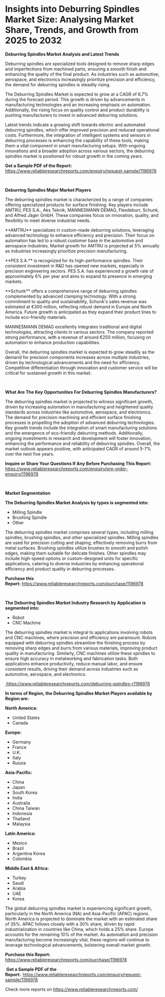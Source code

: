 <p><h1>Insights into Deburring Spindles Market Size: Analysing Market Share, Trends, and Growth from 2025 to 2032</h1></p><p><strong>Deburring Spindles Market Analysis and Latest Trends</strong></p>
<p><p>Deburring spindles are specialized tools designed to remove sharp edges and imperfections from machined parts, ensuring a smooth finish and enhancing the quality of the final product. As industries such as automotive, aerospace, and electronics increasingly prioritize precision and efficiency, the demand for deburring spindles is steadily rising.</p><p>The Deburring Spindles Market is expected to grow at a CAGR of 6.7% during the forecast period. This growth is driven by advancements in manufacturing technologies and an increasing emphasis on automation. Additionally, the rising focus on quality control and product durability is pushing manufacturers to invest in advanced deburring solutions. </p><p>Latest trends indicate a growing shift towards electric and automated deburring spindles, which offer improved precision and reduced operational costs. Furthermore, the integration of intelligent systems and sensors in deburring processes is enhancing the capability of these tools, making them a vital component in smart manufacturing setups. With ongoing innovations and a broader adoption across various sectors, the deburring spindles market is positioned for robust growth in the coming years.</p></p>
<p><strong>Get a Sample PDF of the Report:&nbsp;</strong> <a href="https://www.reliableresearchreports.com/enquiry/request-sample/1196978?utm_campaign=2209&utm_medium=2&utm_source=Github&utm_content=ia&utm_term=28022025&utm_id=deburring-spindles">https://www.reliableresearchreports.com/enquiry/request-sample/1196978</a></p>
<p>&nbsp;</p>
<p><strong>Deburring Spindles Major Market Players</strong></p>
<p><p>The deburring spindles market is characterized by a range of companies offering specialized products for surface finishing. Key players include AMTRU, PES S.A., Aks Teknik, MANNESMANN DEMAG, Flexdeburr, Schunk, and Alfred Jäger GmbH. These companies focus on innovation, quality, and flexibility to meet diverse industrial needs.</p><p>**AMTRU** specializes in custom-made deburring solutions, leveraging advanced technology to enhance efficiency and precision. Their focus on automation has led to a robust customer base in the automotive and aerospace industries. Market growth for AMTRU is projected at 5% annually as industries increasingly prioritize precision manufacturing.</p><p>**PES S.A.** is recognized for its high-performance spindles. Their consistent investment in R&D has opened new markets, especially in precision engineering sectors. PES S.A. has experienced a growth rate of approximately 6% per year and aims to expand its presence in emerging markets.</p><p>**Schunk** offers a comprehensive range of deburring spindles complemented by advanced clamping technology. With a strong commitment to quality and sustainability, Schunk's sales revenue was estimated at €300 million, reflecting robust demand in Europe and North America. Future growth is anticipated as they expand their product lines to include eco-friendly materials.</p><p>MANNESMANN DEMAG excellently integrates traditional and digital technologies, attracting clients in various sectors. The company reported strong performance, with a revenue of around €250 million, focusing on automation to enhance production capabilities.</p><p>Overall, the deburring spindles market is expected to grow steadily as the demand for precision components increases across multiple industries, driven by technological advancements and the need for efficiency. Competitive differentiation through innovation and customer service will be critical for sustained growth in this market.</p></p>
<p>&nbsp;</p>
<p><strong>What Are The Key Opportunities For Deburring Spindles Manufacturers?</strong></p>
<p><p>The deburring spindles market is projected to witness significant growth, driven by increasing automation in manufacturing and heightened quality standards across industries like automotive, aerospace, and electronics. The demand for precision machining and efficient surface finishing processes is propelling the adoption of advanced deburring technologies. Key growth trends include the integration of smart manufacturing solutions and the emergence of eco-friendly deburring methods. Additionally, ongoing investments in research and development will foster innovation, enhancing the performance and reliability of deburring spindles. Overall, the market outlook appears positive, with anticipated CAGR of around 5-7% over the next five years.</p></p>
<p><strong>Inquire or Share Your Questions If Any Before Purchasing This Report:</strong> <a href="https://www.reliableresearchreports.com/enquiry/pre-order-enquiry/1196978?utm_campaign=2209&utm_medium=2&utm_source=Github&utm_content=ia&utm_term=28022025&utm_id=deburring-spindles">https://www.reliableresearchreports.com/enquiry/pre-order-enquiry/1196978</a></p>
<p>&nbsp;</p>
<p><strong>Market Segmentation</strong></p>
<p><strong>The Deburring Spindles Market Analysis by types is segmented into:</strong></p>
<p><ul><li>Milling Spindle</li><li>Brushing Spindle</li><li>Other</li></ul></p>
<p><p>The deburring spindles market comprises several types, including milling spindles, brushing spindles, and other specialized spindles. Milling spindles are used for precision cutting and shaping, effectively removing burrs from metal surfaces. Brushing spindles utilize brushes to smooth and polish edges, making them suitable for delicate finishes. Other spindles may include high-speed options or custom-designed units for specific applications, catering to diverse industries by enhancing operational efficiency and product quality in deburring processes.</p></p>
<p><strong>Purchase this Report:&nbsp;</strong><a href="https://www.reliableresearchreports.com/purchase/1196978?utm_campaign=2209&utm_medium=2&utm_source=Github&utm_content=ia&utm_term=28022025&utm_id=deburring-spindles">https://www.reliableresearchreports.com/purchase/1196978</a></p>
<p>&nbsp;</p>
<p><strong>The Deburring Spindles Market Industry Research by Application is segmented into:</strong></p>
<p><ul><li>Robot</li><li>CNC Machine</li></ul></p>
<p><p>The deburring spindles market is integral to applications involving robots and CNC machines, where precision and efficiency are paramount. Robots equipped with deburring spindles streamline the finishing process by removing sharp edges and burrs from various materials, improving product quality in manufacturing. Similarly, CNC machines utilize these spindles to ensure high accuracy in metalworking and fabrication tasks. Both applications enhance productivity, reduce manual labor, and ensure consistent results, driving their demand across industries such as automotive, aerospace, and electronics.</p></p>
<p><a href="https://www.reliableresearchreports.com/deburring-spindles-r1196978?utm_campaign=2209&utm_medium=2&utm_source=Github&utm_content=ia&utm_term=28022025&utm_id=deburring-spindles">&nbsp;https://www.reliableresearchreports.com/deburring-spindles-r1196978</a></p>
<p><strong>In terms of Region, the Deburring Spindles Market Players available by Region are:</strong></p>
<p>
    <p> <strong> North America: </strong>
        <ul>
            <li>United States</li>
            <li>Canada</li>
        </ul>
        </p> 
    <p> <strong> Europe: </strong>
        <ul>
            <li>Germany</li>
            <li>France</li>
            <li>U.K.</li>
            <li>Italy</li>
            <li>Russia</li>
        </ul>
        </p> 
    <p> <strong> Asia-Pacific: </strong>
        <ul>
            <li>China</li>
            <li>Japan</li>
            <li>South Korea</li>
            <li>India</li>
            <li>Australia</li>
            <li>China Taiwan</li>
            <li>Indonesia</li>
            <li>Thailand</li>
            <li>Malaysia</li>
        </ul>
        </p> 
    <p> <strong> Latin America: </strong>
        <ul>
            <li>Mexico</li>
            <li>Brazil</li>
            <li>Argentina Korea</li>
            <li>Colombia</li>
        </ul>
        </p> 
    <p> <strong> Middle East & Africa: </strong>
        <ul>
            <li>Turkey</li>
            <li>Saudi</li>
            <li>Arabia</li>
            <li>UAE</li>
            <li>Korea</li>
        </ul>
    </p>
    </p>
<p><p>The global deburring spindles market is experiencing significant growth, particularly in the North America (NA) and Asia-Pacific (APAC) regions. North America is projected to dominate the market with an estimated share of 35%. APAC follows closely with a 30% share, driven by rapid industrialization in countries like China, which holds a 25% share. Europe accounts for the remaining 10% of the market. As automation and precision manufacturing become increasingly vital, these regions will continue to leverage technological advancements, bolstering overall market growth.</p></p>
<p><strong>Purchase this Report: </strong><a href="https://www.reliableresearchreports.com/purchase/1196978?utm_campaign=2209&utm_medium=2&utm_source=Github&utm_content=ia&utm_term=28022025&utm_id=deburring-spindles">https://www.reliableresearchreports.com/purchase/1196978</a></p>
<p>&nbsp;<strong>Get a Sample PDF of the Report:&nbsp;&nbsp;</strong><a href="https://www.reliableresearchreports.com/enquiry/request-sample/1196978?utm_campaign=2209&utm_medium=2&utm_source=Github&utm_content=ia&utm_term=28022025&utm_id=deburring-spindles">https://www.reliableresearchreports.com/enquiry/request-sample/1196978</a></p>
<p><strong></strong></p>
<p>Check more reports on <a href="https://www.reliableresearchreports.com/?utm_campaign=2209&utm_medium=2&utm_source=Github&utm_content=ia&utm_term=28022025&utm_id=deburring-spindles">https://www.reliableresearchreports.com/</a></p>